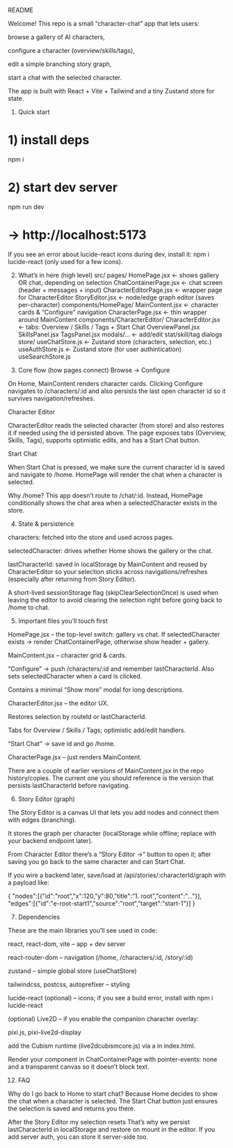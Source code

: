 README

Welcome! This repo is a small “character-chat” app that lets users:

browse a gallery of AI characters,

configure a character (overview/skills/tags),

edit a simple branching story graph,

start a chat with the selected character.

The app is built with React + Vite + Tailwind and a tiny Zustand store for state.

1) Quick start
# 1) install deps
npm i

# 2) start dev server
npm run dev
# → http://localhost:5173


If you see an error about lucide-react icons during dev, install it:
npm i lucide-react (only used for a few icons).

2) What’s in here (high level)
src/
  pages/
    HomePage.jsx            ← shows gallery OR chat, depending on selection
    ChatContainerPage.jsx   ← chat screen (header + messages + input)
    CharacterEditorPage.jsx ← wrapper page for CharacterEditor
    StoryEditor.jsx         ← node/edge graph editor (saves per-character)
  components/HomePage/
    MainContent.jsx         ← character cards & “Configure” navigation
    CharacterPage.jsx       ← thin wrapper around MainContent
  components/CharacterEditor/
    CharacterEditor.jsx     ← tabs: Overview / Skills / Tags + Start Chat
    OverviewPanel.jsx
    SkillsPanel.jsx
    TagsPanel.jsx
    modals/…                ← add/edit stat/skill/tag dialogs
  store/
     useChatStore.js     ← Zustand store (characters, selection, etc.)
    useAuthStore.js      ← Zustand store  (for user authintication)
    useSearchStore.js   


3) Core flow (how pages connect)
Browse → Configure

On Home, MainContent renders character cards.
Clicking Configure navigates to /characters/:id and also persists the last open character id so it survives navigation/refreshes.

Character Editor

CharacterEditor reads the selected character (from store) and also restores it if needed using the id persisted above. The page exposes tabs (Overview, Skills, Tags), supports optimistic edits, and has a Start Chat button.

Start Chat

When Start Chat is pressed, we make sure the current character id is saved and navigate to /home. HomePage will render the chat when a character is selected.

Why /home? This app doesn’t route to /chat/:id. Instead, HomePage conditionally shows the chat area when a selectedCharacter exists in the store.

4) State & persistence

characters: fetched into the store and used across pages.

selectedCharacter: drives whether Home shows the gallery or the chat.

lastCharacterId: saved in localStorage by MainContent and reused by CharacterEditor so your selection sticks across navigations/refreshes (especially after returning from Story Editor).

A short-lived sessionStorage flag (skipClearSelectionOnce) is used when leaving the editor to avoid clearing the selection right before going back to /home to chat.

5) Important files you’ll touch first

HomePage.jsx – the top-level switch: gallery vs chat.
If selectedCharacter exists → render ChatContainerPage, otherwise show header + gallery.

MainContent.jsx – character grid & cards.

“Configure” → push /characters/:id and remember lastCharacterId.
Also sets selectedCharacter when a card is clicked.

Contains a minimal “Show more” modal for long descriptions.

CharacterEditor.jsx – the editor UX.

Restores selection by routeId or lastCharacterId.

Tabs for Overview / Skills / Tags; optimistic add/edit handlers.

“Start Chat” → save id and go /home.

CharacterPage.jsx – just renders MainContent.

There are a couple of earlier versions of MainContent.jsx in the repo history/copies. The current one you should reference is the version that persists lastCharacterId before navigating.

6) Story Editor (graph)

The Story Editor is a canvas UI that lets you add nodes and connect them with edges (branching).

It stores the graph per character (localStorage while offline; replace with your backend endpoint later).

From Character Editor there’s a “Story Editor →” button to open it; after saving you go back to the same character and can Start Chat.

If you wire a backend later, save/load at /api/stories/:characterId/graph with a payload like:

{
  "nodes":[{"id":"root","x":120,"y":80,"title":"1. root","content":"..."}],
  "edges":[{"id":"e-root-start1","source":"root","target":"start-1"}]
}

7) Dependencies

These are the main libraries you’ll see used in code:

react, react-dom, vite – app + dev server

react-router-dom – navigation (/home, /characters/:id, /story/:id)

zustand – simple global store (useChatStore)

tailwindcss, postcss, autoprefixer – styling

lucide-react (optional) – icons; if you see a build error, install with npm i lucide-react

(optional) Live2D – if you enable the companion character overlay:

pixi.js, pixi-live2d-display

add the Cubism runtime (live2dcubismcore.js) via a <script> tag in index.html

The gallery/cards, editor pages, and conditional home routing are evident in the referenced files.

8) Environment variables

No required env vars for local dev.
When you add the backend, introduce:

VITE_API_BASE_URL=http://localhost:3000


Then replace the localStorage read/write in the Story Editor / Character Editor with fetch(${VITE_API_BASE_URL}/api/...).

9) Build
npm run build   # Vite production build
npm run preview # serve the build locally

10) Conventions & tips

Routing

Stay on /home for chat. Don’t create /chat/:id; HomePage chooses chat vs gallery by selectedCharacter.

For editor pages, keep /characters/:id so a refresh restores context.

Persistence

Always update both the store and localStorage.lastCharacterId when you switch characters or click Configure. That guarantees the selection survives coming back from the Story Editor or a refresh.

Optimistic updates

All edits in the editor are applied to the store immediately; when you add a backend, send the same payload and update the store only on success if you prefer strict consistency. (See the replaceCharacterInStore helper inside the editor.)

UI

Tailwind is used throughout. The gallery cards are intentionally fixed height (clamped text) and open a modal for full content so the grid doesn’t reflow.

11) Where to add things next

Backend wiring

Characters CRUD: hydrate the Zustand store from your API.

Story Graph: replace localStorage read/write with API at /api/stories/:characterId/graph.

Live2D overlay (optional)

Install pixi.js + pixi-live2d-display.

Put live2dcubismcore.js in public/ and load with <script src="/live2dcubismcore.js"></script> in index.html.

Render your <Live2DDisplay /> component in ChatContainerPage with pointer-events: none and a transparent canvas so it doesn’t block text.

12) FAQ

Why do I go back to Home to start chat?
Because Home decides to show the chat when a character is selected. The Start Chat button just ensures the selection is saved and returns you there.

After the Story Editor my selection resets
That’s why we persist lastCharacterId in localStorage and restore on mount in the editor. If you add server auth, you can store it server-side too.